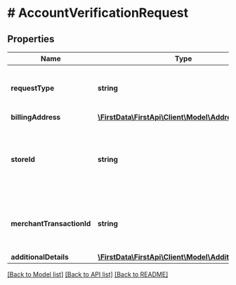 # # AccountVerificationRequest

## Properties

Name | Type | Description | Notes
------------ | ------------- | ------------- | -------------
**requestType** | **string** | Object name of the account verification request. | 
**billingAddress** | [**\FirstData\FirstApi\Client\Model\Address**](Address.md) |  | [optional] 
**storeId** | **string** | An optional outlet ID for clients that support multiple stores in the same app. | [optional] 
**merchantTransactionId** | **string** | The unique merchant transaction ID from the request, if supplied. | [optional] 
**additionalDetails** | [**\FirstData\FirstApi\Client\Model\AdditionalDetails**](AdditionalDetails.md) |  | [optional] 

[[Back to Model list]](../../README.md#documentation-for-models) [[Back to API list]](../../README.md#documentation-for-api-endpoints) [[Back to README]](../../README.md)


